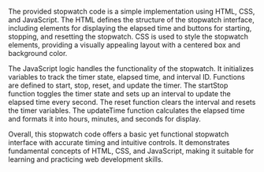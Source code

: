 The provided stopwatch code is a simple implementation using HTML, CSS, and JavaScript. The HTML defines the structure of the stopwatch interface, including elements for displaying the elapsed time and buttons for starting, stopping, and resetting the stopwatch. CSS is used to style the stopwatch elements, providing a visually appealing layout with a centered box and background color.

The JavaScript logic handles the functionality of the stopwatch. It initializes variables to track the timer state, elapsed time, and interval ID. Functions are defined to start, stop, reset, and update the timer. The startStop function toggles the timer state and sets up an interval to update the elapsed time every second. The reset function clears the interval and resets the timer variables. The updateTime function calculates the elapsed time and formats it into hours, minutes, and seconds for display.

Overall, this stopwatch code offers a basic yet functional stopwatch interface with accurate timing and intuitive controls. It demonstrates fundamental concepts of HTML, CSS, and JavaScript, making it suitable for learning and practicing web development skills.
